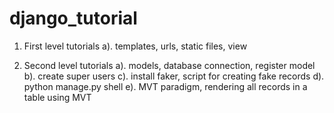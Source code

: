 # django_tutorial

1. First level tutorials
a). templates, urls, static files, view

2. Second level tutorials
a). models, database connection, register model
b). create super users 
c). install faker, script for creating fake records
d). python manage.py shell
e). MVT paradigm, rendering all records in a table using MVT